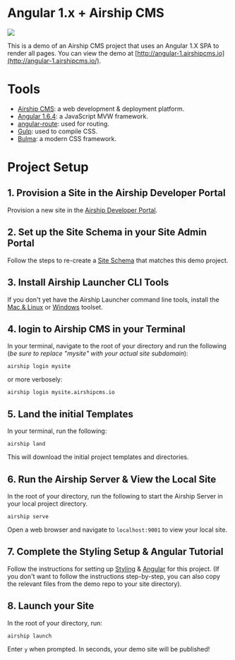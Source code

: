 # Angular 1.x + Airship CMS
<img src="https://cdn.rawgit.com/AirshipCMS/angular-1.airshipcms.io/86c6751d/assets/angular-airship-red.svg">

This is a demo of an Airship CMS project that uses an Angular 1.X SPA to render all pages.
You can view the demo at [http://angular-1.airshipcms.io](http://angular-1.airshipcms.io/).

# Tools
- [Airship CMS](https://airshipcms.io): a web development & deployment platform.
- [Angular 1.6.4](https://angularjs.org): a JavaScript MVW framework.
- [angular-route](https://www.npmjs.com/package/angular-route): used for routing.
- [Gulp](http://gulpjs.com/): used to compile CSS.
- [Bulma](http://bulma.io/): a modern CSS framework.

# Project Setup

## 1. Provision a Site in the Airship Developer Portal
Provision a new site in the [Airship Developer Portal](https://skyport.airshipcms.io).

## 2. Set up the Site Schema in your Site Admin Portal
Follow the steps to re-create a [Site Schema](https://angular-1.airshipcms.io/airship-schema) that matches this demo project.

## 3. Install Airship Launcher CLI Tools
If you don't yet have the Airship Launcher command line tools, install the [Mac & Linux](https://airshipcms.io/mac-linux-installer) or [Windows](https://airshipcms.io/windows-installer) toolset.

## 4. login to Airship CMS in your Terminal
In your terminal, navigate to the root of your directory and run the following (_be sure to replace "mysite" with your actual site subdomain_):
```
airship login mysite
```
or more verbosely:
```
airship login mysite.airshipcms.io
```

## 5. Land the initial Templates
In your terminal, run the following:
```
airship land
```
This will download the initial project templates and directories.

## 6. Run the Airship Server & View the Local Site
In the root of your directory, run the following to start the Airship Server in your local project directory.
```
airship serve
```

Open a web browser and navigate to `localhost:9001` to view your local site.

## 7. Complete the Styling Setup & Angular Tutorial
Follow the instructions for setting up [Styling](https://angular-1.airshipcms.io/styling) & [Angular](https://angular-1.airshipcms.io/angular-tutorial) for this project.
(If you don't want to follow the instructions step-by-step, you can also copy the relevant files from the demo repo to your site directory).

## 8. Launch your Site
In the root of your directory, run:
```
airship launch
```
Enter `y` when prompted. In seconds, your demo site will be published!
